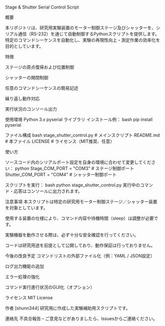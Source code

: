 Stage & Shutter Serial Control Script

概要

本リポジトリは、研究用実験装置のモーター制御ステージ及びシャッターを、シリアル通信（RS-232）を通じて自動制御するPythonスクリプトを提供します。
特定のコマンドシーケンスを自動化し、実験の再現性向上・測定作業の効率化を目的としています。

特徴

ステージの原点復帰および位置制御

シャッターの開閉制御

任意のコマンドシーケンスの簡易記述

繰り返し動作対応

実行状況のコンソール出力

使用環境
Python 3.x
pyserial ライブラリ
インストール例：
bash
pip install pyserial

ファイル構成
bash
stage_shutter_control.py    # メインスクリプト
README.md                   # 本ファイル
LICENSE                     # ライセンス（MIT推奨、任意）

使い方

ソースコード内のシリアルポート設定を自身の環境に合わせて変更してください：
python
Stage_COM_PORT = "COM3"     # ステージ制御ポート
Shutter_COM_PORT = "COM4"   # シャッター制御ポート

スクリプトを実行：
bash
python stage_shutter_control.py
実行中のコマンド・応答はコンソールに出力されます。

注意事項
本スクリプトは特定の研究用モーター制御ステージ／シャッター装置を対象としています。

使用する装置の仕様により、コマンド内容や待機時間（sleep）は調整が必要です。

実験機器を動作させる際は、必ず十分な安全確認を行ってください。

コードは研究用途を前提として公開しており、動作保証は行っておりません。

今後の改良予定
コマンドリストの外部ファイル化（例：YAML / JSON設定）

ログ出力機能の追加

エラー処理の強化

コマンド実行進行状況のGUI化（オプション）

ライセンス
MIT License

作者
[shunn344]
研究用に作成した実験補助用スクリプトです。

連絡先
不具合報告・ご意見などがありましたら、Issuesからご連絡ください。
